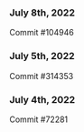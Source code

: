 ### July 8th, 2022

Commit #104946

### July 5th, 2022

Commit #314353


### July 4th, 2022

Commit #72281
